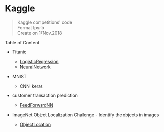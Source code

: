 # Kaggle
> Kaggle competitions' code  <br/> 
Format Ipynb <br/> 
Create on 17Nov.2018

Table of Content

* Titanic
  * [LogisticRegression](https://github.com/MorganWoods/Kaggle/blob/master/Titanic/LogisticsRegression.ipynb)
  * [NeuralNetwork](https://github.com/MorganWoods/Kaggle/blob/master/Titanic/NeuralNetwork.ipynb)
  
* MNIST
  * [CNN_keras](https://github.com/MorganWoods/Kaggle/blob/master/MNIST/cnn-keras-minst.ipynb)
  
* customer transaction prediction
  * [FeedForwardNN](https://github.com/MorganWoods/Kaggle/blob/master/TransactionPrediction/prediction-feedforwardnetwork.ipynb)

* ImageNet Object Localization Challenge - Identify the objects in images
  * [ObjectLocation](https://github.com/MorganWoods/Kaggle/blob/master/ObjectLocation/ObjectLocation.ipynb)
  
